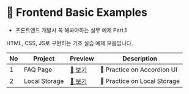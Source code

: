 # 📘 Frontend Basic Examples
- 프론트엔드 개발시 꼭 해봐야하는 실무 예제 Part.1
  
HTML, CSS, JS로 구현하는 기초 실습 예제 모음입니다.

| No | Project | Preview | Description |
|------|----------|-----------|------|
| 1 | FAQ Page | [🔗 보기](./1_faqPage_accordion/accodion.html) | 📱 Practice on Accordion UI |
| 2 | Local Storage | [🔗 보기](./2_localStorage/main.html) | 📒 Practice on Local Storage |
